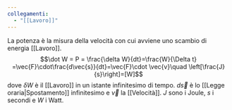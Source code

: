 ```yaml
---
collegamenti:
  - "[[Lavoro]]"
---
```

La potenza è la misura della velocità con cui avviene uno scambio di energia  [[Lavoro]].
$$\dot W = P = \frac{\delta W}{dt}=\frac{W}{\Delta t} =\vec{F}\cdot\frac{d\vec{s}}{dt}=\vec{F}\cdot \vec{v}\quad \left[\frac{J}{s}\right]=[W]$$
dove $\delta W$ è il [[Lavoro]] in un istante infinitesimo di tempo.
$d\vec{s}$ è lo [[Legge oraria|Spostamento]] infinitesimo e $\vec{v}$ la [[Velocità]].
$J$ sono i Joule, $s$ i secondi e $W$ i Watt.
